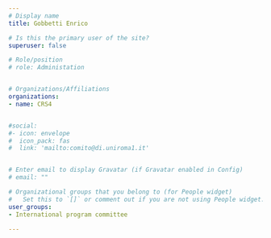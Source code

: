 ```yaml
---
# Display name
title: Gobbetti Enrico

# Is this the primary user of the site?
superuser: false

# Role/position
# role: Administation


# Organizations/Affiliations
organizations:
- name: CRS4


#social:
#- icon: envelope
#  icon_pack: fas
#  link: 'mailto:comito@di.uniroma1.it'


# Enter email to display Gravatar (if Gravatar enabled in Config)
# email: ""

# Organizational groups that you belong to (for People widget)
#   Set this to `[]` or comment out if you are not using People widget.
user_groups:
- International program committee

---
```

